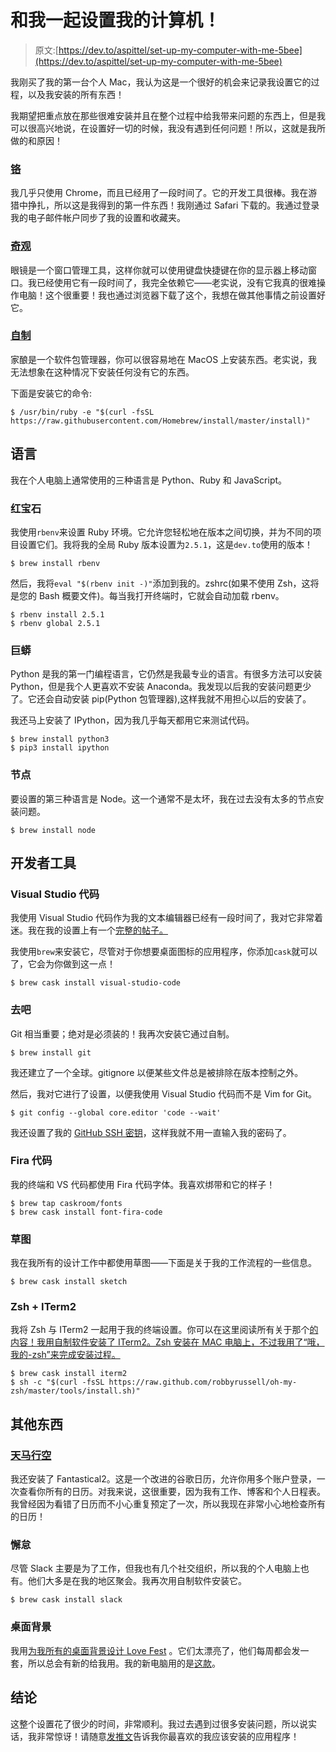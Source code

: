 # 和我一起设置我的计算机！

> 原文:[https://dev.to/aspittel/set-up-my-computer-with-me-5bee](https://dev.to/aspittel/set-up-my-computer-with-me-5bee)

我刚买了我的第一台个人 Mac，我认为这是一个很好的机会来记录我设置它的过程，以及我安装的所有东西！

我期望把重点放在那些很难安装并且在整个过程中给我带来问题的东西上，但是我可以很高兴地说，在设置好一切的时候，我没有遇到任何问题！所以，这就是我所做的和原因！

### [](#chrome)[铬](https://www.google.com/chrome/)

我几乎只使用 Chrome，而且已经用了一段时间了。它的开发工具很棒。我在游猎中挣扎，所以这是我得到的第一件东西！我刚通过 Safari 下载的。我通过登录我的电子邮件帐户同步了我的设置和收藏夹。

### [](#spectacle)[奇观](https://www.spectacleapp.com/)

眼镜是一个窗口管理工具，这样你就可以使用键盘快捷键在你的显示器上移动窗口。我已经使用它有一段时间了，我完全依赖它——老实说，没有它我真的很难操作电脑！这个很重要！我也通过浏览器下载了这个，我想在做其他事情之前设置好它。

### [](#homebrew)[自制](https://brew.sh/)

家酿是一个软件包管理器，你可以很容易地在 MacOS 上安装东西。老实说，我无法想象在这种情况下安装任何没有它的东西。

下面是安装它的命令:

```
$ /usr/bin/ruby -e "$(curl -fsSL https://raw.githubusercontent.com/Homebrew/install/master/install)" 
```

## [](#languages)语言

我在个人电脑上通常使用的三种语言是 Python、Ruby 和 JavaScript。

### [](#ruby)红宝石

我使用`rbenv`来设置 Ruby 环境。它允许您轻松地在版本之间切换，并为不同的项目设置它们。我将我的全局 Ruby 版本设置为`2.5.1`，这是`dev.to`使用的版本！

```
$ brew install rbenv 
```

然后，我将`eval "$(rbenv init -)"`添加到我的。zshrc(如果不使用 Zsh，这将是您的 Bash 概要文件)。每当我打开终端时，它就会自动加载 rbenv。

```
$ rbenv install 2.5.1
$ rbenv global 2.5.1 
```

### [](#python)巨蟒

Python 是我的第一门编程语言，它仍然是我最专业的语言。有很多方法可以安装 Python，但是我个人更喜欢不安装 Anaconda。我发现以后我的安装问题更少了。它还会自动安装 pip(Python 包管理器),这样我就不用担心以后的安装了。

我还马上安装了 IPython，因为我几乎每天都用它来测试代码。

```
$ brew install python3
$ pip3 install ipython 
```

### [](#node)节点

要设置的第三种语言是 Node。这一个通常不是太坏，我在过去没有太多的节点安装问题。

```
$ brew install node 
```

## [](#developer-tools)开发者工具

### [](#visual-studio-code)Visual Studio 代码

我使用 Visual Studio 代码作为我的文本编辑器已经有一段时间了，我对它非常着迷。我在我的设置上有一个[完整的帖子。](https://zen-of-programming.com/vs-code-setup)

我使用`brew`来安装它，尽管对于你想要桌面图标的应用程序，你添加`cask`就可以了，它会为你做到这一点！

```
$ brew cask install visual-studio-code 
```

### [](#git)去吧

Git 相当重要；绝对是必须装的！我再次安装它通过自制。

```
$ brew install git 
```

我还建立了一个全球。gitignore 以便某些文件总是被排除在版本控制之外。

然后，我对它进行了设置，以便我使用 Visual Studio 代码而不是 Vim for Git。

```
$ git config --global core.editor 'code --wait' 
```

我还设置了我的 [GitHub SSH 密钥](https://help.github.com/articles/adding-a-new-ssh-key-to-your-github-account/)，这样我就不用一直输入我的密码了。

### [](#fira-code)Fira 代码

我的终端和 VS 代码都使用 Fira 代码字体。我喜欢绑带和它的样子！

```
$ brew tap caskroom/fonts
$ brew cask install font-fira-code 
```

### [](#sketch)草图

我在我所有的设计工作中都使用草图——下面是关于我的工作流程的一些信息。

```
$ brew cask install sketch 
```

### [](#zsh-iterm2)Zsh + ITerm2

我将 Zsh 与 ITerm2 一起用于我的终端设置。你可以在这里阅读所有关于那个[的内容！我用自制软件安装了 ITerm2。Zsh 安装在 MAC 电脑上，不过我用了“哦，我的-zsh”来完成安装过程。](https://zen-of-programming.com/terminal-setup) 

```
$ brew cask install iterm2
$ sh -c "$(curl -fsSL https://raw.github.com/robbyrussell/oh-my-zsh/master/tools/install.sh)" 
```

## [](#other-stuff)其他东西

### [](#fantastical)[天马行空](https://flexibits.com/fantastical)

我还安装了 Fantastical2。这是一个改进的谷歌日历，允许你用多个账户登录，一次查看你所有的日历。对我来说，这很重要，因为我有工作、博客和个人日程表。我曾经因为看错了日历而不小心重复预定了一次，所以我现在非常小心地检查所有的日历！

### [](#slack)懈怠

尽管 Slack 主要是为了工作，但我也有几个社交组织，所以我的个人电脑上也有。他们大多是在我的地区聚会。我再次用自制软件安装它。

```
$ brew cask install slack 
```

### [](#desktop-background)桌面背景

我用[为我所有的桌面背景设计 Love Fest](http://www.designlovefest.com/category/downloads/) 。它们太漂亮了，他们每周都会发一套，所以总会有新的给我用。我的新电脑用的是[这款](http://www.designlovefest.com/wp-content/uploads/2018/06/dyt-template.jpg)。

## [](#conclusion)结论

这整个设置花了很少的时间，非常顺利。我过去遇到过很多安装问题，所以说实话，我非常惊讶！请随意[发推文](https://twitter.com/aspittel)告诉我你最喜欢的我应该安装的应用程序！